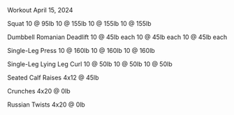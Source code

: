 Workout April 15, 2024

Squat
10 @ 95lb
10 @ 155lb
10 @ 155lb
10 @ 155lb

Dumbbell Romanian Deadlift
10 @ 45lb each
10 @ 45lb each
10 @ 45lb each

Single-Leg Press
10 @ 160lb
10 @ 160lb
10 @ 160lb

Single-Leg Lying Leg Curl
10 @ 50lb
10 @ 50lb
10 @ 50lb

Seated Calf Raises
4x12 @ 45lb

Crunches
4x20 @ 0lb

Russian Twists
4x20 @ 0lb